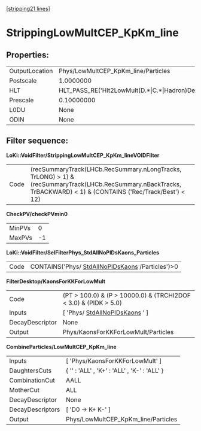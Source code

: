 [[stripping21 lines]](./stripping21-ew)

# StrippingLowMultCEP_KpKm_line

## Properties:

|                |                                                        |
|----------------|--------------------------------------------------------|
| OutputLocation | Phys/LowMultCEP_KpKm_line/Particles                    |
| Postscale      | 1.0000000                                              |
| HLT            | HLT_PASS_RE('Hlt2LowMult(D.\*\|C.\*\|Hadron)Decision') |
| Prescale       | 0.10000000                                             |
| L0DU           | None                                                   |
| ODIN           | None                                                   |

## Filter sequence:

**LoKi::VoidFilter/StrippingLowMultCEP_KpKm_lineVOIDFilter**

|      |                                                                                                                                                                     |
|------|---------------------------------------------------------------------------------------------------------------------------------------------------------------------|
| Code | (recSummaryTrack(LHCb.RecSummary.nLongTracks, TrLONG) \> 1) & (recSummaryTrack(LHCb.RecSummary.nBackTracks, TrBACKWARD) \< 1) & (CONTAINS ('Rec/Track/Best') \< 12) |

**CheckPV/checkPVmin0**

|        |     |
|--------|-----|
| MinPVs | 0   |
| MaxPVs | -1  |

**LoKi::VoidFilter/SelFilterPhys_StdAllNoPIDsKaons_Particles**

|      |                                                                                      |
|------|--------------------------------------------------------------------------------------|
| Code | CONTAINS('Phys/ [StdAllNoPIDsKaons](./stripping21-stdallnopidskaons) /Particles')\>0 |

**FilterDesktop/KaonsForKKForLowMult**

|                 |                                                                     |
|-----------------|---------------------------------------------------------------------|
| Code            | (PT \> 100.0) & (P \> 10000.0) & (TRCHI2DOF \< 3.0) & (PIDK \> 5.0) |
| Inputs          | [ 'Phys/ [StdAllNoPIDsKaons](./stripping21-stdallnopidskaons) ' ] |
| DecayDescriptor | None                                                                |
| Output          | Phys/KaonsForKKForLowMult/Particles                                 |

**CombineParticles/LowMultCEP_KpKm_line**

|                  |                                              |
|------------------|----------------------------------------------|
| Inputs           | [ 'Phys/KaonsForKKForLowMult' ]            |
| DaughtersCuts    | { '' : 'ALL' , 'K+' : 'ALL' , 'K-' : 'ALL' } |
| CombinationCut   | AALL                                         |
| MotherCut        | ALL                                          |
| DecayDescriptor  | None                                         |
| DecayDescriptors | [ 'D0 -\> K+ K-' ]                         |
| Output           | Phys/LowMultCEP_KpKm_line/Particles          |
